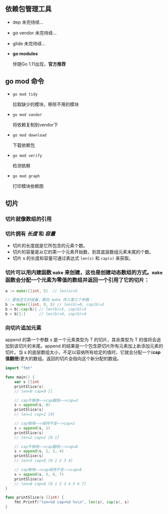 ## 依赖包管理工具

- dep
  未完待续...
- go vendor
  未完待续...
- glide
  未完待续...
- **go modules**
  
  伴随Go 1.11出现，**官方推荐**

## go mod 命令
- `go mod tidy`
  
  拉取缺少的模块，移除不用的模块
- `go mod vandor`
  
  将依赖复制到vendor下
- `go mod download`
  
  下载依赖包
- `go mod verify`
  
  检测依赖
- `go mod graph`
  
  打印模块依赖图

## 切片

### 切片就像数组的引用

### 切片拥有 *长度* 和 *容量*
- 切片的长度就是它所包含的元素个数。
- 切片的容量是从它的第一个元素开始数，到其底层数组元素末尾的个数。
- 切片 s 的长度和容量可通过表达式 `len(s)` 和 `cap(s)` 来获取。

### 切片可以用内建函数 `make` 来创建，这也是创建动态数组的方式。`make` 函数会分配一个元素为零值的数组并返回一个引用了它的切片：
``` go
a := make([]int, 5)  // len(a)=5

// 要指定它的容量，需向 make 传入第三个参数：
b := make([]int, 0, 5) // len(b)=0, cap(b)=5
b = b[:cap(b)] // len(b)=5, cap(b)=5
b = b[1:]      // len(b)=4, cap(b)=4
```

### 向切片追加元素
append 的第一个参数 s 是一个元素类型为 T 的切片，其余类型为 T 的值将会追加到该切片的末尾。append 的结果是一个包含原切片所有元素加上新添加元素的切片。当 s 的底层数组太小，不足以容纳所有给定的值时，它就会分配一个(**cap值翻倍**)更大的数组。返回的切片会指向这个新分配的数组。
``` go
import "fmt"

func main() {
	var s []int
    printSlice(s)
    // len=0 cap=0 []

    // cap不够用——>cap翻倍——>cap=2
	s = append(s, 0)
    printSlice(s)
    // len=1 cap=2 [0]

    // cap够用——>保持不变——>cap=2
	s = append(s, 1)
    printSlice(s)
    // len=2 cap=2 [0 1]

    // cap不够用——>cap翻倍——>cap=8
	s = append(s, 2, 3, 4)
    printSlice(s)
    // len=5 cap=8 [0 1 2 3 4]

    // cap够用——>cap保持不变——>cap=8
    s = append(s, 5, 6, 7)
    printSlice(s)
    // len=8 cap=8 [0 1 2 3 4 5 6 7]
}

func printSlice(s []int) {
	fmt.Printf("len=%d cap=%d %v\n", len(s), cap(s), s)
}
```